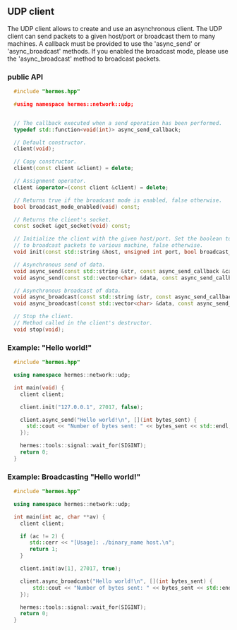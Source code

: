 ## UDP client


The UDP client allows to create and use an asynchronous client. The UDP client can send packets to a given host/port
or broadcast them to many machines. A callback must be provided to use the 'async_send' or 'async_broadcast' methods.
If you enabled the broadcast mode, please use the 'async_broadcast' method to broadcast packets.


### public API


```cpp
  #include "hermes.hpp"

  #using namespace hermes::network::udp;


  // The callback executed when a send operation has been performed.
  typedef std::function<void(int)> async_send_callback;

  // Default constructor.
  client(void);

  // Copy constructor.
  client(const client &client) = delete;

  // Assignment operator.
  client &operator=(const client &client) = delete;

  // Returns true if the broadcast mode is enabled, false otherwise.
  bool broadcast_mode_enabled(void) const;

  // Returns the client's socket.
  const socket &get_socket(void) const;

  // Initialize the client with the given host/port. Set the boolean to true if you want
  // to broadcast packets to various machine, false otherwise.
  void init(const std::string &host, unsigned int port, bool broadcast_mode);

  // Asynchronous send of data.
  void async_send(const std::string &str, const async_send_callback &callback);
  void async_send(const std::vector<char> &data, const async_send_callback &callback);

  // Asynchronous broadcast of data.
  void async_broadcast(const std::string &str, const async_send_callback &callback);
  void async_broadcast(const std::vector<char> &data, const async_send_callback &callback);

  // Stop the client.
  // Method called in the client's destructor.
  void stop(void);
```


### Example: "Hello world!"


```cpp
  #include "hermes.hpp"

  using namespace hermes::network::udp;

  int main(void) {
    client client;

    client.init("127.0.0.1", 27017, false);

    client.async_send("Hello world!\n", [](int bytes_sent) {
      std::cout << "Number of bytes sent: " << bytes_sent << std::endl;
    });

    hermes::tools::signal::wait_for(SIGINT);
    return 0;
  }

```


### Example: Broadcasting "Hello world!"



```cpp
  #include "hermes.hpp"

  using namespace hermes::network::udp;

  int main(int ac, char **av) {
    client client;

    if (ac != 2) {
       std::cerr << "[Usage]: ./binary_name host.\n";
       return 1;
    }

    client.init(av[1], 27017, true);

    client.async_broadcast("Hello world!\n", [](int bytes_sent) {
    	std::cout << "Number of bytes sent: " << bytes_sent << std::endl;
    });

    hermes::tools::signal::wait_for(SIGINT);
    return 0;
  }
```

